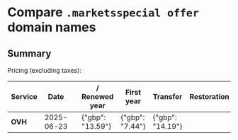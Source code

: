 # Compare `.marketsspecial offer` domain names

## Summary

Pricing (excluding taxes):

| Service | Date |  | / Renewed year | First year | Transfer | Restoration |
|--|--|--|--|--|--|--|
| **OVH** | 2025-06-23 |  | {"gbp": "13.59"} | {"gbp": "7.44"} | {"gbp": "14.19"} |  |
